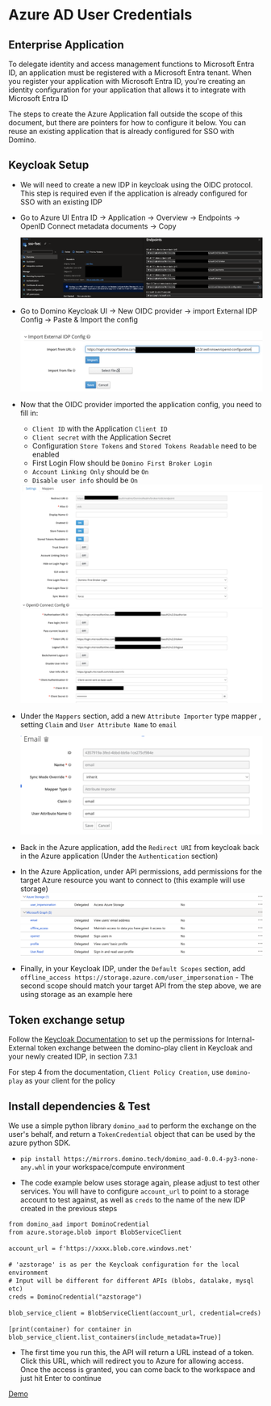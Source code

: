 # Azure AD User Credentials 


## Enterprise Application

To delegate identity and access management functions to Microsoft Entra ID, an application must be registered with a Microsoft Entra tenant. When you register your application with Microsoft Entra ID, you're creating an identity configuration for your application that allows it to integrate with Microsoft Entra ID

The steps to create the Azure Application fall outside the scope of this document, but there are pointers for how to configure it below. You can reuse an existing application that is already configured for SSO with Domino.

## Keycloak Setup

- We will need to create a new IDP in keycloak using the OIDC protocol. This step is required even if the application is already configured for SSO with an existing IDP
  
- Go to Azure UI Entra ID → Application → Overview → Endpoints → OpenID Connect metadata documents → Copy

  <img src="./assets/oidc4.png"/>

- Go to Domino Keycloak UI → New OIDC provider → import External IDP Config → Paste & Import the config

  <img src="./assets/oidc5.png"/>

- Now that the OIDC provider imported the application config, you need to fill in: 
    - `Client ID` with the Application `Client ID`
    - `Client secret` with the Application Secret
    - Configuration `Store Tokens` and `Stored Tokens Readable` need to be enabled
    - First Login Flow should be `Domino First Broker Login`
    - `Account Linking Only` should be `On`
    - `Disable user info` should be `On`

  <img src="./assets/oidc6.png"/>

- Under the `Mappers` section, add a new `Attribute Importer` type mapper , setting `Claim` and `User Attribute Name` to `email`
  
  <img src="./assets/oidc8.png"/>

- Back in the Azure application, add the `Redirect URI` from keycloak back in the Azure application (Under the `Authentication` section)

- In the Azure Application, under API permissions, add permissions for the target Azure resource you want to connect to (this example will use storage)
  <img src="./assets/oidc7.png"/>

- Finally, in your Keycloak IDP, under the `Default Scopes` section, add `offline_access https://storage.azure.com/user_impersonation` - The second scope should match your target API from the step above, we are using storage as an example here

## Token exchange setup

Follow the [Keycloak Documentation](https://www.keycloak.org/docs/latest/securing_apps/#internal-token-to-external-token-exchange) to set up the permissions for Internal-External token exchange between the domino-play client in Keycloak and your newly created IDP, in section 7.3.1

For step 4 from the documentation, `Client Policy Creation`, use `domino-play` as your client for the policy

## Install dependencies & Test

We use a simple python library `domino_aad` to perform the exchange on the user's behalf, and return a `TokenCredential` object that can be used by the azure python SDK.

- `pip install https://mirrors.domino.tech/domino_aad-0.0.4-py3-none-any.whl` in your workspace/compute environment

- The code example below uses storage again, please adjust to test other services. You will have to configure `account_url` to point to a storage account to test against, as well as `creds` to the name of the new IDP created in the previous steps

```
from domino_aad import DominoCredential
from azure.storage.blob import BlobServiceClient

account_url = f'https://xxxx.blob.core.windows.net'

# 'azstorage' is as per the Keycloak configuration for the local environment
# Input will be different for different APIs (blobs, datalake, mysql etc)
creds = DominoCredential("azstorage")

blob_service_client = BlobServiceClient(account_url, credential=creds)

[print(container) for container in blob_service_client.list_containers(include_metadata=True)]
```

- The first time you run this, the API will return a URL instead of a token. Click this URL, which will redirect you to Azure for allowing access. Once the access is granted, you can come back to the workspace and just hit Enter to continue

[Demo](azure-ad-user-tokens/assets/UserDemo.mov)